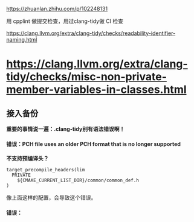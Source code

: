 


https://zhuanlan.zhihu.com/p/102248131


用 cpplint 做提交检查，用过clang-tidy做 CI 检查


https://clang.llvm.org/extra/clang-tidy/checks/readability-identifier-naming.html



# https://clang.llvm.org/extra/clang-tidy/checks/misc-non-private-member-variables-in-classes.html


## 接入备份

**重要的事情说一遍：.clang-tidy别有语法错误啊！**
#### 错误：PCH file uses an older PCH format that is no longer supported

**不支持预编译头？**

```
target_precompile_headers(lim
  PRIVATE
    ${CMAKE_CURRENT_LIST_DIR}/common/common_def.h
)
```

像上面这样的配置，会导致这个错误。

#### 错误：